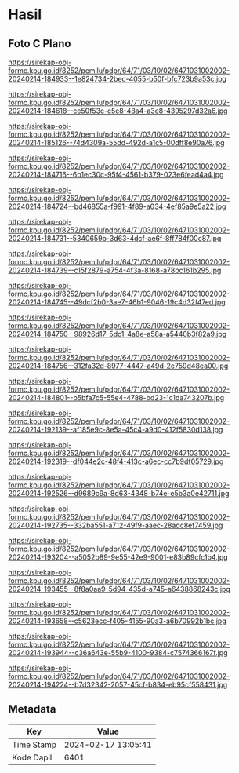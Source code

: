 # Hasil

## Foto C Plano

https://sirekap-obj-formc.kpu.go.id/8252/pemilu/pdpr/64/71/03/10/02/6471031002002-20240214-184933--1e824734-2bec-4055-b50f-bfc723b9a53c.jpg

https://sirekap-obj-formc.kpu.go.id/8252/pemilu/pdpr/64/71/03/10/02/6471031002002-20240214-184618--ce50f53c-c5c8-48a4-a3e8-4395297d32a6.jpg

https://sirekap-obj-formc.kpu.go.id/8252/pemilu/pdpr/64/71/03/10/02/6471031002002-20240214-185126--74d4309a-55dd-492d-a1c5-00dff8e90a76.jpg

https://sirekap-obj-formc.kpu.go.id/8252/pemilu/pdpr/64/71/03/10/02/6471031002002-20240214-184716--6b1ec30c-95f4-4561-b379-023e6fead4a4.jpg

https://sirekap-obj-formc.kpu.go.id/8252/pemilu/pdpr/64/71/03/10/02/6471031002002-20240214-184724--bd46855a-f991-4f89-a034-4ef85a9e5a22.jpg

https://sirekap-obj-formc.kpu.go.id/8252/pemilu/pdpr/64/71/03/10/02/6471031002002-20240214-184731--5340659b-3d63-4dcf-ae6f-8ff784f00c87.jpg

https://sirekap-obj-formc.kpu.go.id/8252/pemilu/pdpr/64/71/03/10/02/6471031002002-20240214-184739--c15f2879-a754-4f3a-8168-a78bc161b295.jpg

https://sirekap-obj-formc.kpu.go.id/8252/pemilu/pdpr/64/71/03/10/02/6471031002002-20240214-184745--49dcf2b0-3ae7-46b1-9046-19c4d32f47ed.jpg

https://sirekap-obj-formc.kpu.go.id/8252/pemilu/pdpr/64/71/03/10/02/6471031002002-20240214-184750--98926d17-5dc1-4a8e-a58a-a5440b3f82a9.jpg

https://sirekap-obj-formc.kpu.go.id/8252/pemilu/pdpr/64/71/03/10/02/6471031002002-20240214-184756--312fa32d-8977-4447-a49d-2e759d48ea00.jpg

https://sirekap-obj-formc.kpu.go.id/8252/pemilu/pdpr/64/71/03/10/02/6471031002002-20240214-184801--b5bfa7c5-55e4-4788-bd23-1c1da743207b.jpg

https://sirekap-obj-formc.kpu.go.id/8252/pemilu/pdpr/64/71/03/10/02/6471031002002-20240214-192139--af185e9c-8e5a-45c4-a9d0-412f5830d138.jpg

https://sirekap-obj-formc.kpu.go.id/8252/pemilu/pdpr/64/71/03/10/02/6471031002002-20240214-192319--df044e2c-48f4-413c-a6ec-cc7b9df05729.jpg

https://sirekap-obj-formc.kpu.go.id/8252/pemilu/pdpr/64/71/03/10/02/6471031002002-20240214-192526--d9689c9a-8d63-4348-b74e-e5b3a0e42711.jpg

https://sirekap-obj-formc.kpu.go.id/8252/pemilu/pdpr/64/71/03/10/02/6471031002002-20240214-192735--332ba551-a712-49f9-aaec-28adc8ef7459.jpg

https://sirekap-obj-formc.kpu.go.id/8252/pemilu/pdpr/64/71/03/10/02/6471031002002-20240214-193204--a5052b89-9e55-42e9-9001-e83b89cfc1b4.jpg

https://sirekap-obj-formc.kpu.go.id/8252/pemilu/pdpr/64/71/03/10/02/6471031002002-20240214-193455--8f8a0aa9-5d94-435d-a745-a6438868243c.jpg

https://sirekap-obj-formc.kpu.go.id/8252/pemilu/pdpr/64/71/03/10/02/6471031002002-20240214-193658--c5623ecc-f405-4155-90a3-a6b70992b1bc.jpg

https://sirekap-obj-formc.kpu.go.id/8252/pemilu/pdpr/64/71/03/10/02/6471031002002-20240214-193944--c36a643e-55b9-4100-9384-c7574366167f.jpg

https://sirekap-obj-formc.kpu.go.id/8252/pemilu/pdpr/64/71/03/10/02/6471031002002-20240214-194224--b7d32342-2057-45cf-b834-eb95cf558431.jpg


## Metadata

| Key        | Value               |
| ---------- | ------------------- |
| Time Stamp | 2024-02-17 13:05:41 |
| Kode Dapil | 6401                |



